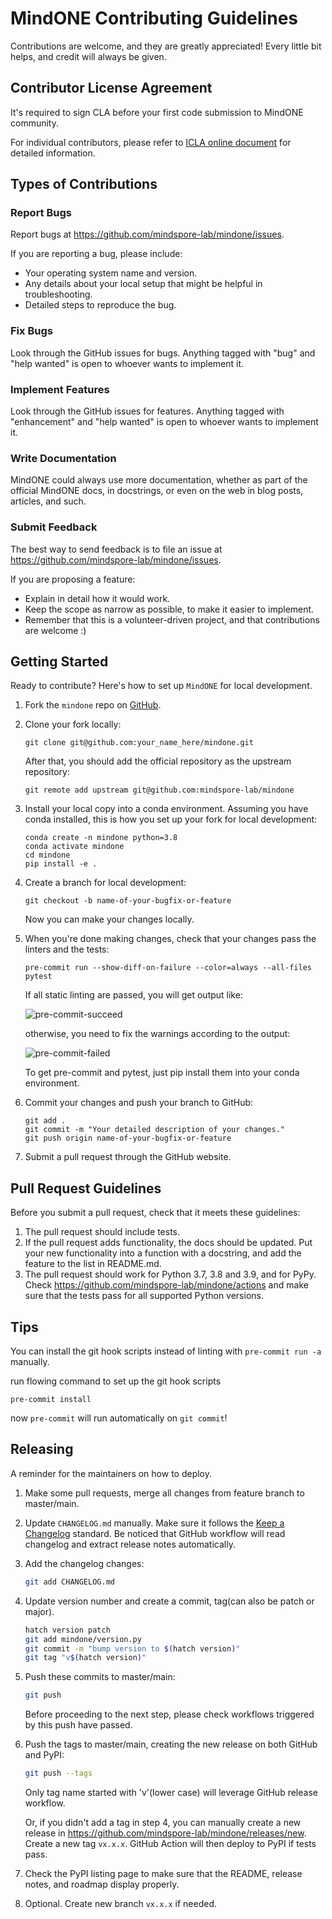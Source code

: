 # MindONE Contributing Guidelines

Contributions are welcome, and they are greatly appreciated! Every little bit
helps, and credit will always be given.

## Contributor License Agreement

It's required to sign CLA before your first code submission to MindONE community.

For individual contributors, please refer to [ICLA online document](https://www.mindspore.cn/icla) for detailed information.

## Types of Contributions

### Report Bugs

Report bugs at https://github.com/mindspore-lab/mindone/issues.

If you are reporting a bug, please include:

* Your operating system name and version.
* Any details about your local setup that might be helpful in troubleshooting.
* Detailed steps to reproduce the bug.

### Fix Bugs

Look through the GitHub issues for bugs. Anything tagged with "bug" and "help
wanted" is open to whoever wants to implement it.

### Implement Features

Look through the GitHub issues for features. Anything tagged with "enhancement"
and "help wanted" is open to whoever wants to implement it.

### Write Documentation

MindONE could always use more documentation, whether as part of the
official MindONE docs, in docstrings, or even on the web in blog posts,
articles, and such.

### Submit Feedback

The best way to send feedback is to file an issue at https://github.com/mindspore-lab/mindone/issues.

If you are proposing a feature:

* Explain in detail how it would work.
* Keep the scope as narrow as possible, to make it easier to implement.
* Remember that this is a volunteer-driven project, and that contributions are welcome :)

## Getting Started

Ready to contribute? Here's how to set up `MindONE` for local development.

1. Fork the `mindone` repo on [GitHub](https://github.com/mindlab-ai/mindone).
2. Clone your fork locally:

   ```shell
   git clone git@github.com:your_name_here/mindone.git
   ```

   After that, you should add the official repository as the upstream repository:

   ```shell
   git remote add upstream git@github.com:mindspore-lab/mindone
   ```

3. Install your local copy into a conda environment. Assuming you have conda installed, this is how you set up your fork for local development:

   ```shell
   conda create -n mindone python=3.8
   conda activate mindone
   cd mindone
   pip install -e .
   ```

4. Create a branch for local development:

   ```shell
   git checkout -b name-of-your-bugfix-or-feature
   ```

   Now you can make your changes locally.

5. When you're done making changes, check that your changes pass the linters and the tests:

   ```shell
   pre-commit run --show-diff-on-failure --color=always --all-files
   pytest
   ```

   If all static linting are passed, you will get output like:

   ![pre-commit-succeed](https://user-images.githubusercontent.com/74176172/221346245-ea868015-bb09-4e53-aa56-73b015e1e336.png)

   otherwise, you need to fix the warnings according to the output:

   ![pre-commit-failed](https://user-images.githubusercontent.com/74176172/221346251-7d8f531f-9094-474b-97f0-fd5a55e6d3de.png)

   To get pre-commit and pytest, just pip install them into your conda environment.

6. Commit your changes and push your branch to GitHub:

   ```shell
   git add .
   git commit -m "Your detailed description of your changes."
   git push origin name-of-your-bugfix-or-feature
   ```

7. Submit a pull request through the GitHub website.

## Pull Request Guidelines

Before you submit a pull request, check that it meets these guidelines:

1. The pull request should include tests.
2. If the pull request adds functionality, the docs should be updated. Put
   your new functionality into a function with a docstring, and add the
   feature to the list in README.md.
3. The pull request should work for Python 3.7, 3.8 and 3.9, and for PyPy. Check
   https://github.com/mindspore-lab/mindone/actions
   and make sure that the tests pass for all supported Python versions.

## Tips

You can install the git hook scripts instead of linting with `pre-commit run -a` manually.

run flowing command to set up the git hook scripts

```shell
pre-commit install
```

now `pre-commit` will run automatically on `git commit`!

## Releasing

A reminder for the maintainers on how to deploy.

1.  Make some pull requests, merge all changes from feature branch to master/main.

2.  Update `CHANGELOG.md` manually. Make sure it follows the [Keep a Changelog](https://keepachangelog.com/en/1.1.0/) standard.
    Be noticed that GitHub workflow will read changelog and extract release notes automatically.

3.  Add the changelog changes:

    ```bash
    git add CHANGELOG.md
    ```

4.  Update version number and create a commit, tag(can also be patch or major).

    ```bash
    hatch version patch
    git add mindone/version.py
    git commit -m "bump version to $(hatch version)"
    git tag "v$(hatch version)"
    ```

5.  Push these commits to master/main:

    ```bash
    git push
    ```

    Before proceeding to the next step, please check workflows triggered by this push have passed.

6.  Push the tags to master/main, creating the new release on both GitHub and PyPI:

    ```bash
    git push --tags
    ```

    Only tag name started with 'v'(lower case) will leverage GitHub release workflow.

    Or, if you didn't add a tag in step 4, you can manually create a new release in https://github.com/mindspore-lab/mindone/releases/new.
    Create a new tag `vx.x.x`. GitHub Action will then deploy to PyPI if tests pass.

7.  Check the PyPI listing page to make sure that the README, release
    notes, and roadmap display properly.

8.  Optional. Create new branch `vx.x.x` if needed.
